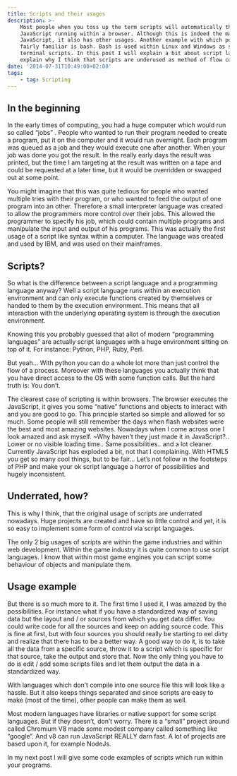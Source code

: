 ```yaml
---
title: Scripts and their usages
description: >-
    Most people when you toss up the term scripts will automatically think of
    JavaScript running within a browser. Although this is indeed the mayor use of
    JavaScript, it also has other usages. Another example with which people are
    fairly familiar is bash. Bash is used within Linux and Windows as shell /
    terminal scripts. In this post I will explain a bit about script languages and
    explain why I think that scripts are underused as method of flow control.
date: '2014-07-31T10:49:00+02:00'
tags:
    - tag: Scripting
---
```


## In the beginning

In the early times of computing, you had a huge computer which would run so called “jobs” . People who wanted to run their program needed to create a program, put it on the computer and it would run overnight. Each program was queued as a job and they would execute one after another. When your job was done you got the result. In the really early days the result was printed, but the time I am targeting at the result was written on a tape and could be requested at a later time, but it would be overridden or swapped out at some point.

You might imagine that this was quite tedious for people who wanted multiple tries with their program, or who wanted to feed the output of one program into an other. Therefore a small interpreter language was created to allow the programmers more control over their jobs. This allowed the programmer to specify his job, which could contain multiple programs and manipulate the input and output of his programs. This was actually the first usage of a script like syntax within a computer. The language was created and used by IBM, and was used on their mainframes.

## Scripts?

So what is the difference between a script language and a programming language anyway? Well a script language runs within an execution environment and can only execute functions created by themselves or handed to them by the execution environment. This means that all interaction with the underlying operating system is through the execution environment.

Knowing this you probably guessed that allot of modern “programming languages” are actually script languages with a huge environment sitting on top of it. For instance: Python, PHP, Ruby, Perl.

But yeah… With python you can do a whole lot more than just control the flow of a process. Moreover with these languages you actually think that you have direct access to the OS with some function calls. But the hard truth is: You don’t.

The clearest case of scripting is within browsers. The browser executes the JavaScript, it gives you some “native” functions and objects to interact with and you are good to go. This principle started so simple and allowed for so much. Some people will still remember the days when flash websites were the best and most amazing websites. Nowadays when I come across one I look amazed and ask myself. ~Why haven’t they just made it in JavaScript?.. Lower or no visible loading time.. Same possibilities.. and a lot cleaner. Currently JavaScript has exploded a bit, not that I complaining. With HTML5 you get so many cool things, but to be fair… Let’s not follow in the footsteps of PHP and make your ok script language a horror of possibilities and hugely inconsistent.

## Underrated, how?

This is why I think, that the original usage of scripts are underrated nowadays. Huge projects are created and have so little control and yet, it is so easy to implement some form of control via script languages.

The only 2 big usages of scripts are within the game industries and within web development. Within the game industry it is quite common to use script languages. I know that within most game engines you can script some behaviour of objects and manipulate them.

## Usage example

But there is so much more to it. The first time I used it, I was amazed by the possibilities. For instance what if you have a standardized way of saving data but the layout and / or sources from which you get data differ. You could write code for all the sources and keep on adding source code. This is fine at first, but with four sources you should really be starting to eel dirty and realize that there has to be a better way. A good way to do it, is to take all the data from a specific source, throw it to a script which is specific for that source, take the output and store that. Now the only thing you have to do is edit / add some scripts files and let them output the data in a standardized way.

With languages which don’t compile into one source file this will look like a hassle. But it also keeps things separated and since scripts are easy to make (most of the time), other people can make them as well.

Most modern languages have libraries or native support for some script languages. But if they doesn’t, don’t worry. There is a “small” project around called Chromium V8 made some modest company called something like “google”. And v8 can run JavaScript REALLY darn fast. A lot of projects are based upon it, for example NodeJs.

In my next post I will give some code examples of scripts which run within your programs.
